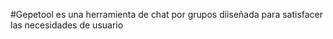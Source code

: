 #Gepetool es una herramienta de chat por grupos diiseñada para satisfacer las necesidades de usuario
